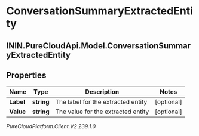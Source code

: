 # ConversationSummaryExtractedEntity

## ININ.PureCloudApi.Model.ConversationSummaryExtractedEntity

## Properties

|Name | Type | Description | Notes|
|------------ | ------------- | ------------- | -------------|
| **Label** | **string** | The label for the extracted entity | [optional] |
| **Value** | **string** | The value for the extracted entity | [optional] |



_PureCloudPlatform.Client.V2 239.1.0_
